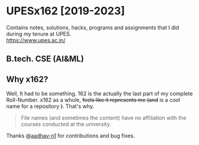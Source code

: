 # UPESx162 [2019-2023]
Contains notes, solutions, hacks, programs and assignments that I did during my tenure at UPES.  
<https://www.upes.ac.in/>
  
## B.tech. CSE (AI&ML)  

## Why x162?
Well, It had to be something. 162 is the actually the last part of my complete Roll-Number. 
x162 as a whole, ~~feels like it represents me (and~~ is a cool name for a repository ~~)~~. That's why.
  
> File names (and sometimes the content) have no affiliation with the courses conducted at the university.   
  
Thanks @[aadhav-n1](https://github.com/aadhav-n1) for contributions and bug fixes.
